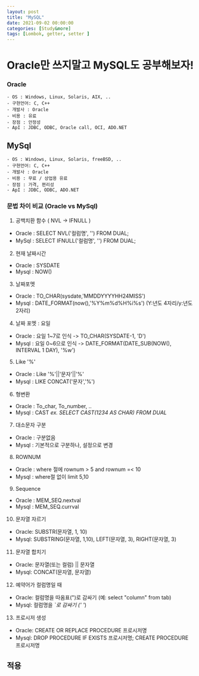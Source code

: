 ```yaml
---
layout: post
title: "MySQL"
date: 2021-09-02 00:00:00
categories: [Study&more]
tags: [Lombok, getter, setter ]
---
```


# Oracle만 쓰지말고 MySQL도 공부해보자!

### Oracle   
    - OS : Windows, Linux, Solaris, AIX, ..   
    - 구현언어: C, C++   
    - 개발사 : Oracle   
    - 비용 : 유료   
    - 장점 : 안정성   
    - ApI : JDBC, ODBC, Oracle call, OCI, ADO.NET   

## MySql   
    - OS : Windows, Linux, Solaris, freeBSD, ..   
    - 구현언어: C, C++    
    - 개발사 : Oracle   
    - 비용 : 무료 / 상업용 유료  
    - 장점 : 가격, 편리성   
    - ApI : JDBC, ODBC, ADO.NET 

### 문법 차이 비교 (Oracle vs MySql)   

1. 공백치환 함수 ( NVL -> IFNULL )
- Oracle : SELECT NVL('컬럼명', '') FROM DUAL;
- MySql : SELECT IFNULL('컬럼명', '') FROM DUAL;

2. 현재 날짜시간
- Oracle : SYSDATE
- Mysql  : NOW() 

3. 날짜포멧 
- Oracle : TO_CHAR(sysdate,'MMDDYYYYHH24MISS')
- Mysql  : DATE_FORMAT(now(),'%Y%m%d%H%i%s')  (Y:년도 4자리/y:년도 2자리)

4. 날짜 포멧 : 요일
- Oracle : 요일 1~7로 인식  -> TO_CHAR(SYSDATE-1, 'D') 
- Mysql : 요일 0~6으로 인식   -> DATE_FORMAT(DATE_SUB(NOW(), INTERVAL 1 DAY), '%w')

5. Like '%' 
- Oracle : Like '%'||'문자'||'%' 
- Mysql : LIKE CONCAT('문자','%') 

6. 형변환
- Oracle : To_char, To_number, ..
- Mysql : CAST  _ex. SELECT CAST(1234 AS CHAR) FROM DUAL_

7. 대소문자 구분
- Oracle : 구분없음
- Mysql : 기본적으로 구분하나, 설정으로 변경

8. ROWNUM
- Oracle : where 절에 rownum > 5 and rownum =< 10 
- Mysql : where절 없이 limit 5,10

9. Sequence
- Oracle : MEM_SEQ.nextval
- Mysql : MEM_SEQ.currval

10. 문자열 자르기
- Oracle: SUBSTR(문자열, 1, 10)
- Mysql: SUBSTRING(문자열, 1,10), LEFT(문자열, 3), RIGHT(문자열, 3)

11. 문자열 합치기 
- Oracle: 문자열(또는 컬럼) || 문자열
- Mysql: CONCAT(문자열, 문자열)

12. 예약어가 컬럼명일 때
- Oracle: 컬럼명을 따옴표(")로 감싸기 (예: select "column" from tab)
- Mysql: 컬럼명을  _`_로 감싸기 (_'_ _'_)

13. 프로시저 생성
- Oracle: CREATE OR REPLACE PROCEDURE 프로시저명
- Mysql: DROP PROCEDURE IF EXISTS 프로시저명; CREATE PROCEDURE 프로시저명
   
      
         
## 적용
```sql




```